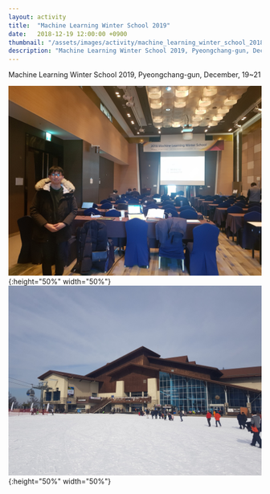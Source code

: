 ```yaml
---
layout: activity
title:  "Machine Learning Winter School 2019"
date:   2018-12-19 12:00:00 +0900
thumbnail: "/assets/images/activity/machine_learning_winter_school_2018/mlws.jpg"
description: "Machine Learning Winter School 2019, Pyeongchang-gun, December, 19~21"
---
```


Machine Learning Winter School 2019, Pyeongchang-gun, December, 19~21

![](/assets/images/activity/machine_learning_winter_school_2018/mlws.jpg){:height="50%" width="50%"}
![](/assets/images/activity/machine_learning_winter_school_2018/mlws2.jpg){:height="50%" width="50%"}
